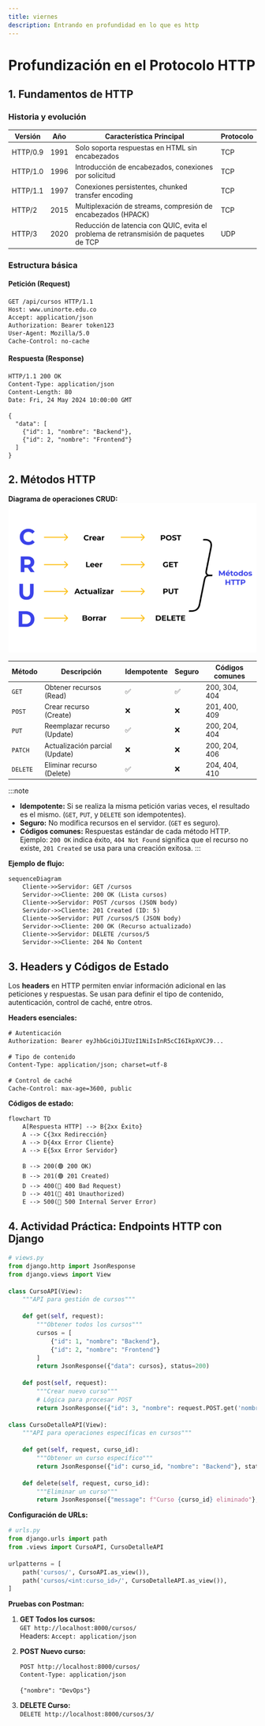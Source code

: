 ```yaml
---
title: viernes
description: Entrando en profundidad en lo que es http
---
```

# Profundización en el Protocolo HTTP

## 1. Fundamentos de HTTP

### Historia y evolución

| Versión  | Año  | Característica Principal              | Protocolo |
|-----------|------|--------------------------------|-----------|
| HTTP/0.9 | 1991 | Solo soporta respuestas en HTML sin encabezados | TCP       |
| HTTP/1.0 | 1996 | Introducción de encabezados, conexiones por solicitud | TCP       |
| HTTP/1.1 | 1997 | Conexiones persistentes, chunked transfer encoding | TCP       |
| HTTP/2   | 2015 | Multiplexación de streams, compresión de encabezados (HPACK) | TCP       |
| HTTP/3   | 2020 | Reducción de latencia con QUIC, evita el problema de retransmisión de paquetes de TCP | UDP       |

### Estructura básica

#### Petición (Request)
```http
GET /api/cursos HTTP/1.1
Host: www.uninorte.edu.co
Accept: application/json
Authorization: Bearer token123
User-Agent: Mozilla/5.0
Cache-Control: no-cache
```

#### Respuesta (Response)
```http
HTTP/1.1 200 OK
Content-Type: application/json
Content-Length: 80
Date: Fri, 24 May 2024 10:00:00 GMT

{
  "data": [
    {"id": 1, "nombre": "Backend"},
    {"id": 2, "nombre": "Frontend"}
  ]
}
```

## 2. Métodos HTTP
**Diagrama de operaciones CRUD:**  
![grafico de un diagrama CRUD](../../../assets/crud.webp)

| Método  | Descripción                     | Idempotente | Seguro | Códigos comunes       |
|---------|---------------------------------|-------------|--------|------------------------|
| `GET`   | Obtener recursos (Read)         | ✅          | ✅     | 200, 304, 404         |
| `POST`  | Crear recurso (Create)          | ❌          | ❌     | 201, 400, 409         |
| `PUT`   | Reemplazar recurso (Update)     | ✅          | ❌     | 200, 204, 404         |
| `PATCH` | Actualización parcial (Update)  | ❌          | ❌     | 200, 204, 406         |
| `DELETE`| Eliminar recurso (Delete)       | ✅          | ❌     | 204, 404, 410         |

:::note
- **Idempotente:** Si se realiza la misma petición varias veces, el resultado es el mismo. (`GET`, `PUT`, y `DELETE` son idempotentes).  
- **Seguro:** No modifica recursos en el servidor. (`GET` es seguro).  
- **Códigos comunes:** Respuestas estándar de cada método HTTP. Ejemplo: `200 OK` indica éxito, `404 Not Found` significa que el recurso no existe, `201 Created` se usa para una creación exitosa.
:::

**Ejemplo de flujo:**  
```mermaid
sequenceDiagram
    Cliente->>Servidor: GET /cursos
    Servidor->>Cliente: 200 OK (Lista cursos)
    Cliente->>Servidor: POST /cursos (JSON body)
    Servidor->>Cliente: 201 Created (ID: 5)
    Cliente->>Servidor: PUT /cursos/5 (JSON body)
    Servidor->>Cliente: 200 OK (Recurso actualizado)
    Cliente->>Servidor: DELETE /cursos/5
    Servidor->>Cliente: 204 No Content
```
## 3. Headers y Códigos de Estado

Los **headers** en HTTP permiten enviar información adicional en las peticiones y respuestas. Se usan para definir el tipo de contenido, autenticación, control de caché, entre otros.  

**Headers esenciales:**  
```http
# Autenticación
Authorization: Bearer eyJhbGciOiJIUzI1NiIsInR5cCI6IkpXVCJ9...

# Tipo de contenido
Content-Type: application/json; charset=utf-8

# Control de caché
Cache-Control: max-age=3600, public
```

**Códigos de estado:**  
```mermaid
flowchart TD
    A[Respuesta HTTP] --> B{2xx Éxito}
    A --> C{3xx Redirección}
    A --> D{4xx Error Cliente}
    A --> E{5xx Error Servidor}
    
    B --> 200(🟢 200 OK)
    B --> 201(🟢 201 Created)
    D --> 400(🔴 400 Bad Request)
    D --> 401(🔴 401 Unauthorized)
    E --> 500(🔴 500 Internal Server Error)
```

## 4. Actividad Práctica: Endpoints HTTP con Django

```python
# views.py
from django.http import JsonResponse
from django.views import View

class CursoAPI(View):
    """API para gestión de cursos"""
    
    def get(self, request):
        """Obtener todos los cursos"""
        cursos = [
            {"id": 1, "nombre": "Backend"},
            {"id": 2, "nombre": "Frontend"}
        ]
        return JsonResponse({"data": cursos}, status=200)
    
    def post(self, request):
        """Crear nuevo curso"""
        # Lógica para procesar POST
        return JsonResponse({"id": 3, "nombre": request.POST.get('nombre')}, status=201)

class CursoDetalleAPI(View):
    """API para operaciones específicas en cursos"""
    
    def get(self, request, curso_id):
        """Obtener un curso específico"""
        return JsonResponse({"id": curso_id, "nombre": "Backend"}, status=200)
    
    def delete(self, request, curso_id):
        """Eliminar un curso"""
        return JsonResponse({"message": f"Curso {curso_id} eliminado"}, status=204)
```

**Configuración de URLs:**
```python
# urls.py
from django.urls import path
from .views import CursoAPI, CursoDetalleAPI

urlpatterns = [
    path('cursos/', CursoAPI.as_view()),
    path('cursos/<int:curso_id>/', CursoDetalleAPI.as_view()),
]
```

**Pruebas con Postman:**  
1. **GET Todos los cursos:**  
   `GET http://localhost:8000/cursos/`  
   Headers: `Accept: application/json`

2. **POST Nuevo curso:**  
   ```http
   POST http://localhost:8000/cursos/
   Content-Type: application/json
   
   {"nombre": "DevOps"}
   ```

3. **DELETE Curso:**  
   `DELETE http://localhost:8000/cursos/3/`
```